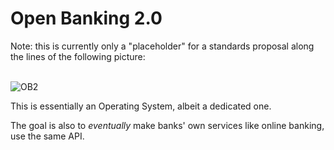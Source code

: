 # Open Banking 2.0

Note: this is currently only a "placeholder" for a standards proposal along the lines of the following picture:

<a id="cborjs"></a><br>![OB2](https://cyberphone.github.io/open-banking-2.0/doc/ob2-overview.png?)

This is essentially an Operating System, albeit a dedicated one.

The goal is also to *eventually* make banks' own services like online banking, use the same API.
